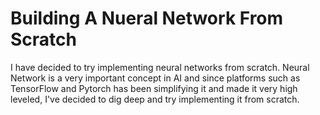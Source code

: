 # Building A Nueral Network From Scratch
I have decided to try implementing neural networks from scratch. Neural Network is a very important concept in AI and since platforms such as TensorFlow and Pytorch has been simplifying it and made it very high leveled, I've decided to dig deep and try implementing it from scratch. 
